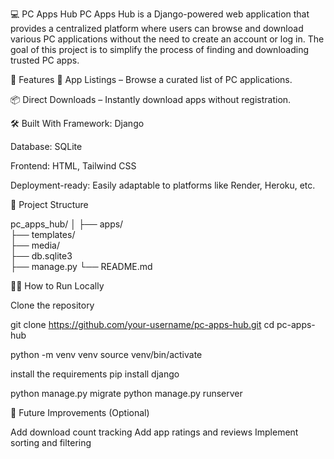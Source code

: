💻 PC Apps Hub
PC Apps Hub is a Django-powered web application that provides a centralized platform where users can browse and download various PC applications without the need to create an account or log in. The goal of this project is to simplify the process of finding and downloading trusted PC apps.

🚀 Features
🧩 App Listings – Browse a curated list of PC applications.

📦 Direct Downloads – Instantly download apps without registration.

🛠️ Built With
Framework: Django 

Database: SQLite

Frontend: HTML, Tailwind CSS

Deployment-ready: Easily adaptable to platforms like Render, Heroku, etc.

📂 Project Structure

pc_apps_hub/
│
├── apps/           
├── templates/        
├── media/             
├── db.sqlite3        
├── manage.py
└── README.md


🧑‍💻 How to Run Locally

Clone the repository

git clone https://github.com/your-username/pc-apps-hub.git
cd pc-apps-hub

python -m venv venv
source venv/bin/activate

install the requirements
pip install django

python manage.py migrate
python manage.py runserver


📌 Future Improvements (Optional)

Add download count tracking
Add app ratings and reviews
Implement sorting and filtering
